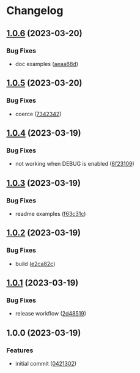 # Changelog

## [1.0.6](https://github.com/satazor/zod-bignumber/compare/v1.0.5...v1.0.6) (2023-03-20)


### Bug Fixes

* doc examples ([aeaa88d](https://github.com/satazor/zod-bignumber/commit/aeaa88d595500acd13e6d2baebbadb874c458b50))

## [1.0.5](https://github.com/satazor/zod-bignumber/compare/v1.0.4...v1.0.5) (2023-03-20)


### Bug Fixes

* coerce ([7342342](https://github.com/satazor/zod-bignumber/commit/734234244659f20961bb36ee166ef6269088af0b))

## [1.0.4](https://github.com/satazor/zod-bignumber/compare/v1.0.3...v1.0.4) (2023-03-19)


### Bug Fixes

* not working when DEBUG is enabled ([6f23109](https://github.com/satazor/zod-bignumber/commit/6f231096cb83f1d664ff30b15f1a75d3e246f0f3))

## [1.0.3](https://github.com/satazor/zod-bignumber/compare/v1.0.2...v1.0.3) (2023-03-19)


### Bug Fixes

* readme examples ([f63c31c](https://github.com/satazor/zod-bignumber/commit/f63c31c2aa91044e0efd1c0e5942ea4f85a24192))

## [1.0.2](https://github.com/satazor/zod-bignumber/compare/v1.0.1...v1.0.2) (2023-03-19)


### Bug Fixes

* build ([e2ca82c](https://github.com/satazor/zod-bignumber/commit/e2ca82c880a7b19e395091b41fc101ce47318244))

## [1.0.1](https://github.com/satazor/zod-bignumber/compare/v1.0.0...v1.0.1) (2023-03-19)


### Bug Fixes

* release workflow ([2d48519](https://github.com/satazor/zod-bignumber/commit/2d48519970530e018203e96f835119da5527a5e8))

## 1.0.0 (2023-03-19)


### Features

* initial commit ([0421302](https://github.com/satazor/zod-bignumber/commit/0421302af0c45e17340657f5e461632001f03d12))
